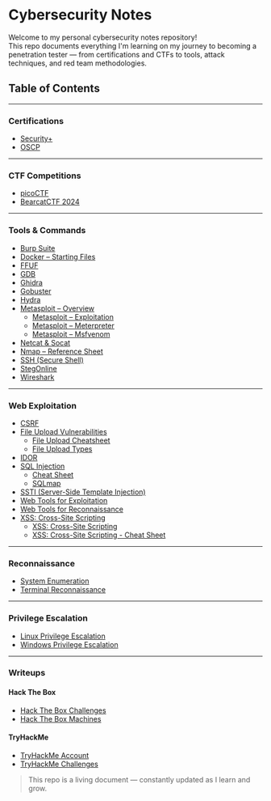 # Cybersecurity Notes

Welcome to my personal cybersecurity notes repository!  
This repo documents everything I'm learning on my journey to becoming a penetration tester — from certifications and CTFs to tools, attack techniques, and red team methodologies.


## Table of Contents
---

### Certifications
- [Security+](./Certifications/Security+/)
- [OSCP](./Certifications/OSCP/)

---

### CTF Competitions
- [picoCTF](./CTF%20Competitions/picoCTF/)
- [BearcatCTF 2024](./CTF%20Competitions/BearcatCTF%202024/challenges.md)

---

### Tools & Commands
- [Burp Suite](./Tools%20&%20Commands/Burp%20Suite/burp%20suite.md)
- [Docker – Starting Files](./Tools%20&%20Commands/Docker/docker.md)
- [FFUF](./Tools%20&%20Commands/FFUF/ffuf.md)
- [GDB](./Tools%20&%20Commands/GDB/gdb.md)
- [Ghidra](./Tools%20&%20Commands/Ghidra/ghidra.md)
- [Gobuster](./Tools%20&%20Commands/Gobuster/gobuster.md)
- [Hydra](./Tools%20&%20Commands/Hydra/hydra.md)
- [Metasploit – Overview](./Tools%20&%20Commands/Metasploit/metasploit%20overview.md)
  - [Metasploit – Exploitation](./Tools%20&%20Commands/Metasploit/metasploit%20exploitation.md)
  - [Metasploit – Meterpreter](./Tools%20&%20Commands/Metasploit/meterpreter.md)
  - [Metasploit – Msfvenom](./Tools%20&%20Commands/Metasploit/msfvenom.md)
- [Netcat & Socat](./Tools%20&%20Commands/Netcat%20&%20Socat/netcat%20socat.md)
- [Nmap – Reference Sheet](./Tools%20&%20Commands/Nmap/nmap%20cheatsheet.md)
- [SSH (Secure Shell)](./Tools%20&%20Commands/SSH/ssh.md)
- [StegOnline](./Tools%20&%20Commands/Steganography/steganography%20checklist.md)
- [Wireshark](./Tools%20&%20Commands/Wireshark/wireshark.md)

---

### Web Exploitation
- [CSRF](./Web%20Exploitation/CSRF/csrf.md)
- [File Upload Vulnerabilities](./Web%20Exploitation/File%20Uploads/)
  - [File Upload Cheatsheet](./Web%20Exploitation/File%20Uploads/file%20upload%cheatsheet.md)
  - [File Upload Types](./Web%20Exploitation/File%20Uploads/file%20upload%types.md)
- [IDOR](./Web%20Exploitation/IDOR/idor.md)
- [SQL Injection](./Web%20Exploitation/SQLi/injection%20methods.md)
  - [Cheat Sheet](./Web%20Exploitation/SQLi/cheat%20sheet.md)
  - [SQLmap](./Web%20Exploitation/SQLi/sqlmap.md)
- [SSTI (Server-Side Template Injection)](./Web%20Exploitation/SSTI/ssti.md)
- [Web Tools for Exploitation](./Web%20Exploitation/Web%20Tools/web%20exploitation%20tools.md)
- [Web Tools for Reconnaissance](./Web%20Exploitation/Web%20Tools/web%20recon%20tools.md)
- [XSS: Cross-Site Scripting](./Web%20Exploitation/XSS/xss%20overview.md)
  - [XSS: Cross-Site Scripting](./Web%20Exploitation/XSS/xss%20types.md)
  - [XSS: Cross-Site Scripting - Cheat Sheet](./Web%20Exploitation/File%20Uploads/file%20upload%20cheatsheet.md)

<!-- ---
### Active Directory (TBD)
- [LDAP Basics](./Active%20Directory/LDAP/ldap_basics.md)
- [Kerberos Attacks](./Active%20Directory/Kerberos/kerberos_attacks.md)
- [BloodHound](./Active%20Directory/BloodHound/bloodhound.md) -->

---

### Reconnaissance
- [System Enumeration](./Reconnaissance/System/system_enumeration.md)
- [Terminal Reconnaissance](./Reconnaissance/Terminal/terminal_reconnaissance.md)

---

### Privilege Escalation
- [Linux Privilege Escalation](./Privilege%20Escalation/Linux/linux%20privesc.md)
- [Windows Privilege Escalation](./Privilege%20Escalation/Windows/windows%20privesc.md)

---

### Writeups
#### Hack The Box
- [Hack The Box Challenges](./Writeups/Hack%20The%20Box/Challenges/)
- [Hack The Box Machines](./Writeups/Hack%20The%20Box/Machines/)
#### TryHackMe
- [TryHackMe Account](./Writeups/TryHackMe/my%20account.md)
- [TryHackMe Challenges](./Writeups/TryHackMe/Challenges/)

> This repo is a living document — constantly updated as I learn and grow.
